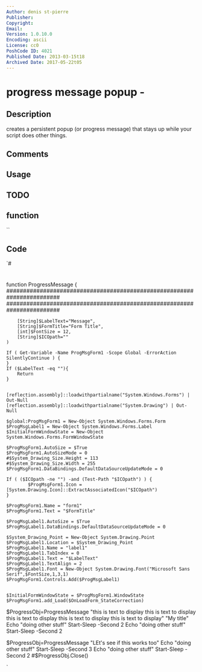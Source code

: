 ```yaml
---
Author: denis st-pierre
Publisher: 
Copyright: 
Email: 
Version: 1.0.10.0
Encoding: ascii
License: cc0
PoshCode ID: 4021
Published Date: 2013-03-15t18
Archived Date: 2017-05-22t05
---
```


# progress message popup - 

## Description

creates a persistent popup (or progress message) that stays up while your script does other things.

## Comments



## Usage



## TODO



## function

``

## Code

`#
 #
 function ProgressMessage {
 	########################################################################
 	########################################################################
 	
 		[String]$LabelText="Message",
 		[String]$FormTitle="Form Title",
 		[int]$FontSize = 12,
 		[String]$ICOpath=""
 	)
 	
 	If ( Get-Variable -Name ProgMsgForm1 -Scope Global -ErrorAction SilentlyContinue ) {
 	}
 	If ($LabelText -eq ""){
 		Return
 	}
 	
 		
 	[reflection.assembly]::loadwithpartialname("System.Windows.Forms") | Out-Null
 	[reflection.assembly]::loadwithpartialname("System.Drawing") | Out-Null
 
 	$global:ProgMsgForm1 = New-Object System.Windows.Forms.Form
 	$ProgMsgLabel1 = New-Object System.Windows.Forms.Label
 	$InitialFormWindowState = New-Object System.Windows.Forms.FormWindowState
 
 	$ProgMsgForm1.AutoSize = $True
 	$ProgMsgForm1.AutoSizeMode = 0
 	#$System_Drawing_Size.Height = 113
 	#$System_Drawing_Size.Width = 255
 	$ProgMsgForm1.DataBindings.DefaultDataSourceUpdateMode = 0
 	
 	If ( ($ICOpath -ne "") -and (Test-Path "$ICOpath") ) {
 			$ProgMsgForm1.Icon = [System.Drawing.Icon]::ExtractAssociatedIcon("$ICOpath")
 	}
 	
 	$ProgMsgForm1.Name = "form1"
 	$ProgMsgForm1.Text = "$FormTitle"
 
 	$ProgMsgLabel1.AutoSize = $True
 	$ProgMsgLabel1.DataBindings.DefaultDataSourceUpdateMode = 0
 
 	$System_Drawing_Point = New-Object System.Drawing.Point
 	$ProgMsgLabel1.Location = $System_Drawing_Point
 	$ProgMsgLabel1.Name = "label1"
 	$ProgMsgLabel1.TabIndex = 0
 	$ProgMsgLabel1.Text = "$LabelText"
 	$ProgMsgLabel1.TextAlign = 2
 	$ProgMsgLabel1.Font = New-Object System.Drawing.Font("Microsoft Sans Serif",$FontSize,1,3,1)
 	$ProgMsgForm1.Controls.Add($ProgMsgLabel1)
 
 
 	$InitialFormWindowState = $ProgMsgForm1.WindowState
 	$ProgMsgForm1.add_Load($OnLoadForm_StateCorrection)
 	
  
  
  
 $ProgressObj=ProgressMessage "this is text to display this is text to display this is text to display this is text to display this is text to display" "My title"
 Echo "doing other stuff"
 Start-Sleep -Second 2
 Echo "doing other stuff"
 Start-Sleep -Second 2
 
 
 $ProgressObj=ProgressMessage "LEt's see if this works too"
 Echo "doing other stuff"
 Start-Sleep -Second 3
 Echo "doing other stuff"
 Start-Sleep -Second 2
 #$ProgressObj.Close()
 
`

